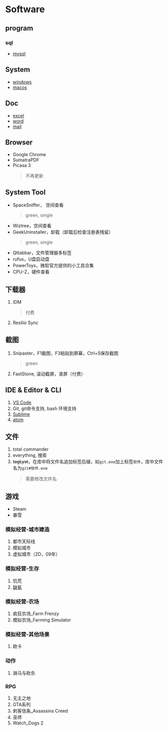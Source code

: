 # Software

## program

### sql

- [mysql](../MySQL.md)

## System

- [windows](Windows.md)
- [macos](macos.md)

## Doc

- [excel](excel.md)
- [word](word.md)
- [mail](Mail.md)

## Browser

- Google Chrome
- SumatraPDF
- Picasa 3
    > 不再更新

## System Tool

- SpaceSniffer， 空间查看
    > green, single
- Wiztree，空间查看
- GeekUninstaller，卸载（卸载后检查注册表残留）
    > green, single
- Qttabbar，文件管理器多标签
- rufus，U盘启动盘
- PowerToys，微软官方提供的小工具合集
- CPU-Z，硬件查看

## 下载器

1. IDM
    > 付费
2. Resilio Sync

## 截图

1. Snipaster，F1截图，F3粘贴到屏幕，Ctrl+S保存截图
    > green
2. FastStone, 滚动截屏，录屏（付费）

## IDE & Editor & CLI

1. [VS Code](vscode.md)
2. Git, git命令支持, bash 环境支持
3. [Sublime](sublime.md)
4. [atom](atom.md)

## 文件

1. total commander
2. everything, 搜索
3. ~~tagLyst~~，在库中将文件名追加标签后缀，如`git.exe`加上标签`软件`，库中文件名为`git#软件.exe`
    > 需要修改文件名

## 游戏

- Steam
- 暴雪

### 模拟经营-城市建造

1. 都市天际线
2. 模拟城市
3. 虚拟城市（2D，09年）

### 模拟经营-生存

1. 饥荒
2. [缺氧](../Games/OxygenNotInclude.md)

### 模拟经营-农场

1. 疯狂农场_Farm Frenzy
2. 模拟农场_Farming Simulator

### 模拟经营-其他场景

1. 欧卡

### 动作

1. 骑马与砍杀

### RPG

1. 无主之地
2. GTA系列
3. 刺客信条_Assassins Creed
4. 巫师
5. Watch_Dogs 2
